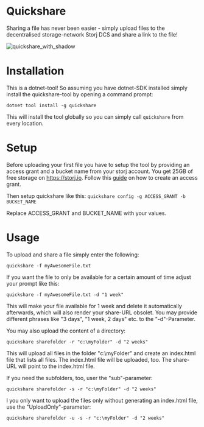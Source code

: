 # Quickshare
Sharing a file has never been easier - simply upload files to the decentralised storage-network Storj DCS and share a link to the file!

![quickshare_with_shadow](https://user-images.githubusercontent.com/1833242/182858039-5c8a6ad8-2c2f-4341-865f-6f7179393666.png)

# Installation
This is a dotnet-tool! So assuming you have dotnet-SDK installed simply install the quickshare-tool by opening a command prompt:

``
dotnet tool install -g quickshare
``

This will install the tool globally so you can simply call ``quickshare`` from every location.

# Setup
Before uploading your first file you have to setup the tool by providing an access grant and a bucket name from your storj account. You get 25GB of free storage on https://storj.io. Follow this [guide](https://docs.storj.io/dcs/getting-started/quickstart-uplink-cli/uploading-your-first-object/create-first-access-grant/) on how to create an access grant.

Then setup quickshare like this:
``
quickshare config -g ACCESS_GRANT -b BUCKET_NAME
``

Replace ACCESS_GRANT and BUCKET_NAME with your values.

# Usage
To upload and share a file simply enter the following:

``
quickshare -f myAwesomeFile.txt
``

If you want the file to only be available for a certain amount of time adjust your prompt like this:

``
quickshare -f myAwesomeFile.txt -d "1 week"
``

This will make your file available for 1 week and delete it automatically afterwards, which will also render your share-URL obsolet. You may provide different phrases like "3 days", "1 week, 2 days" etc. to the "-d"-Parameter.

You may also upload the content of a directory:

``
quickshare sharefolder -r "c:\myFolder" -d "2 weeks"
``

This will upload all files in the folder "c:\myFolder" and create an index.html file that lists all files. The index.html file will be uploaded, too. The share-URL will point to the index.html file.

If you need the subfolders, too, user the "sub"-parameter:

``
quickshare sharefolder -s -r "c:\myFolder" -d "2 weeks"
``

I you only want to upload the files only without generating an index.html file, use the "UploadOnly"-parameter:

``
quickshare sharefolder -u -s -r "c:\myFolder" -d "2 weeks"
``